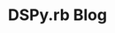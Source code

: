 ---
layout: blog_home
title: "DSPy.rb Blog"
description: "Practical insights and tutorials for building AI applications with Ruby"
---